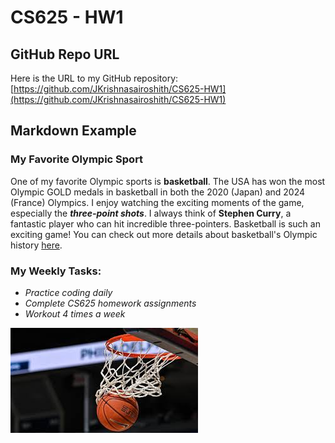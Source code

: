 # CS625 - HW1

## GitHub Repo URL
Here is the URL to my GitHub repository: [https://github.com/JKrishnasairoshith/CS625-HW1](https://github.com/JKrishnasairoshith/CS625-HW1)

## Markdown Example

### My Favorite Olympic Sport
One of my favorite Olympic sports is **basketball**. The USA has won the most Olympic GOLD medals in basketball in both the 2020 (Japan) and 2024 (France) Olympics. I enjoy watching the exciting moments of the game, especially the **_three-point shots_**. I always think of **Stephen Curry**, a fantastic player who can hit incredible three-pointers. Basketball is such an exciting game! You can check out more details about basketball's Olympic history [here](https://en.wikipedia.org/wiki/Basketball_at_the_Summer_Olympics).


### My Weekly Tasks:
- *Practice coding daily*
- *Complete CS625 homework assignments*
- *Workout 4 times a week*

![Basketball](https://github.com/JKrishnasairoshith/CS625-HW1/blob/main/Basketball.jpeg?raw=true)

